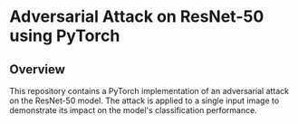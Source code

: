 # Adversarial Attack on ResNet-50 using PyTorch

## Overview

This repository contains a PyTorch implementation of an adversarial attack on the ResNet-50 model. The attack is applied to a single input image to demonstrate its impact on the model's classification performance.
